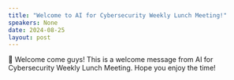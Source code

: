 ```yaml
---
title: "Welcome to AI for Cybersecurity Weekly Lunch Meeting!"
speakers: None
date: 2024-08-25
layout: post
---
```


💬 Welcome come guys! This is a welcome message from AI for Cybersecurity Weekly Lunch Meeting. Hope you enjoy the time!
